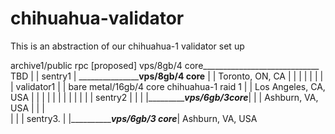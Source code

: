 # chihuahua-validator

This is an abstraction of our chihuahua-1 validator set up


archive1/public rpc [proposed]
vps/8gb/4 core_____________________________
TBD                                        |
                                           |
                    sentry1                |
 ___________________vps/8gb/4 core____     |
|                   Toronto, ON, CA   |    |
|                                     |    |
|                                     |    |
validator1                            |    |
bare metal/16gb/4 core                chihuahua-1
raid 1                                |    |
Los Angeles, CA, USA                  |    |
|    |                                |    |
|    |                                |    |
|    |              sentry2           |    |
|    |______________vps/6gb/3core_____|    |
|                   Ashburn, VA, USA       |
|                                          |            
|                                          |
|                   sentry3.               |
|___________________vps/6gb/3 core_________|
                    Ashburn, VA, USA                    


